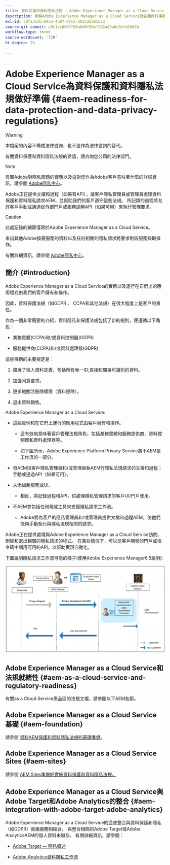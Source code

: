 ```yaml
---
title: 資料保護和資料隱私法規 — Adobe Experience Manager as a Cloud Service就緒性
description: 瞭解Adobe Experience Manager as a Cloud Service對各種資料保護和資料隱私法規的支援；包括歐盟一般資料保護條例(GDPR)、加利福尼亞消費者隱私法以及實施新as a Cloud Service項目時如AEM何遵守。
exl-id: 5dfa353b-84c5-4b07-bfcd-b03c2d361553
source-git-commit: e9c1ec6807f86ab00f89ef292a89a0c8efdf802b
workflow-type: tm+mt
source-wordcount: '729'
ht-degree: 2%

---
```


# Adobe Experience Manager as a Cloud Service為資料保護和資料隱私法規做好準備 {#aem-readiness-for-data-protection-and-data-privacy-regulations}

>[!WARNING]
>
>本檔案的內容不構成法律咨詢，也不是作為法律咨詢的替代。
>
>有關資料保護和資料隱私法規的建議，請咨詢您公司的法律部門。

>[!NOTE]
>
>有關Adobe對隱私問題的響應以及這對您作為Adobe客戶意味著什麼的詳細資訊，請參閱 [Adobe隱私中心](https://www.adobe.com/privacy.html)。

Adobe正在提供文檔和過程（如果有API），讓客戶隱私管理員或管理員處理資料保護和資料隱私請求AEM，並幫助我們的客戶遵守這些法規。 所記錄的過程將允許客戶手動或通過從外部門戶或服務調用API（如果可用）來執行管理要求。

>[!CAUTION]
>
>此處記錄的細節僅限於Adobe Experience Manager as a Cloud Service。
>
>來自其他Adobe按需服務的資料以及任何相關的隱私請求將要求對該服務採取操作。
>
>有關詳細資訊，請參閱 [Adobe隱私中心](https://www.adobe.com/privacy.html)。

## 簡介 {#introduction}

Adobe Experience Manager as a Cloud Service的實例以及運行在它們上的應用程式由我們的客戶擁有和操作。

因此，資料保護法規（如GDPR 、 CCPA和其他法規）在很大程度上是客戶的責任。

作為一個非常簡要的介紹，資料隱私和保護法規包括了新的規則，應遵循以下角色：

* 業務實體(CCPA)和/或資料控制器(GDPR)

* 服務提供商(CCPA)和/或資料處理器(GDPR)

這些條例的主要規定是：

1. 擴展了個人資料定義，包括所有唯一ID;直接和間接可識別的資料。

2. 加強同意要求。

3. 更多地關注刪除權限（資料擦除）。

4. 退出資料銷售。

Adobe Experience Manager as a Cloud Service:

* 這些實例和在它們上運行的應用程式由客戶擁有和操作。

   * 這有效地意味著客戶管理法規角色，包括業務實體和服務提供商、資料控制器和資料處理器等。

   * 如下圖所示，Adobe Experience Platform Privacy Service將不AEM是工作流的一部分。

* 包AEM括客戶隱私管理員和/或管理員執AEM行隱私法規請求的文檔和過程；手動或通過API（如果可用）。

* 未添加新服務或UI。

   * 相反，將記錄過程和API，供處理隱私管理請求的客戶UI/門戶使用。

* 不AEM會包括任何現成工具來支援隱私請求工作流。

   * Adobe將為客戶的隱私管理員和/或管理員提供文檔和過程AEM，使他們能夠手動執行與隱私法規相關的請求。

Adobe正在提供處理與Adobe Experience Manager as a Cloud Service訪問、刪除和退出相關的隱私請求的程式。 在某些情況下，可以從客戶開發的門戶或指令碼中調用可用的API，以幫助實現自動化。

下圖說明隱私請求工作流可能的樣子(使用Adobe Experience Manager6.5說明):

![資料保護和隱私](assets/data-protection-and-privacy-01.png)

## Adobe Experience Manager as a Cloud Service和法規就緒性 {#aem-as-a-cloud-service-and-regulatory-readiness}

有關as a Cloud Service產品區的法規文檔，請參閱以下AEM各節。

## Adobe Experience Manager as a Cloud Service 基礎 {#aem-foundation}

請參閱 [資料AEM保護和資料隱私法規的基礎準備](/help/compliance/data-privacy-and-protection-readiness/foundation-readiness.md)。

## Adobe Experience Manager as a Cloud Service Sites {#aem-sites}

請參閱 [AEM Sites準備好實施資料保護和資料隱私法規。](/help/compliance/data-privacy-and-protection-readiness/sites-readiness.md)

## Adobe Experience Manager as a Cloud Service與Adobe Target和Adobe Analytics的整合 {#aem-integration-with-adobe-target-adobe-analytics}

Adobe Experience Manager as a Cloud Service的這些整合與資料保護和隱私（如GDPR）就緒服務相結合。 與整合相關的Adobe Target或Adobe AnalyticsAEM的個人資料未儲存。
有關詳細資訊，請參閱：

* [Adobe Target — 隱私概述](https://experienceleague.adobe.com/docs/target/using/implement-target/before-implement/privacy/privacy.html)

* [Adobe Analytics資料隱私工作流](https://experienceleague.adobe.com/docs/analytics/admin/data-governance/an-gdpr-workflow.html)
